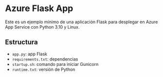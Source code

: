 # Azure Flask App

Este es un ejemplo mínimo de una aplicación Flask para desplegar en Azure App Service con Python 3.10 y Linux.

## Estructura
- `app.py`: app Flask
- `requirements.txt`: dependencias
- `startup.sh`: comando para iniciar Gunicorn
- `runtime.txt`: versión de Python
